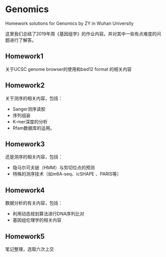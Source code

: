 # Genomics
Homework solutions for Genomics by ZY in Wuhan University

这里我们总结了2019年周《基因组学》的作业内容。并对其中一些有点难度的问题进行了解答。

## Homework1

关于UCSC genome browser的使用和bed12 format 的相关内容

## Homework2

关于测序的相关内容，包括：

+ Sanger测序读胶
+ 序列组装
+ K-mer深度的分析
+ Rfam数据库的运用。

## Homework3

还是测序的相关内容，包括：

+ 隐马尔可夫链（HMM）与剪切位点的预测
+ 特殊的测序技术（如m6A-seq、icSHAPE 、PARIS等）

## Homework4

数据分析的有关内容，包括：

+ 利用动态规划算法进行DNA序列比对
+ 基因组伦理学的相关内容

## Homework5

笔记整理，选取六次上交